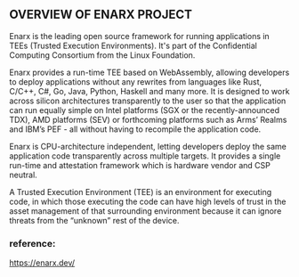 ## OVERVIEW OF ENARX PROJECT

Enarx is the leading open source framework for running applications in TEEs (Trusted Execution Environments). It's part of the Confidential Computing Consortium from the Linux Foundation.

Enarx provides a run-time TEE based on WebAssembly, allowing developers to deploy applications without any rewrites from languages like Rust, C/C++, C#, Go, Java, Python, Haskell and many more.
It is designed to work across silicon architectures transparently to the user so that the application can run equally simple on Intel platforms (SGX or the recently-announced TDX), AMD platforms (SEV) or forthcoming platforms such as Arms’ Realms and IBM’s PEF - all without having to recompile the application code.

Enarx is CPU-architecture independent, letting developers deploy the same application code transparently across multiple targets. It provides a single run-time and attestation framework which is hardware vendor and CSP neutral.

A Trusted Execution Environment (TEE) is an environment for executing code, in which those executing the code can have high levels of trust in the asset management of that surrounding environment because it can ignore threats from the “unknown” rest of the device. 

### reference:
https://enarx.dev/
